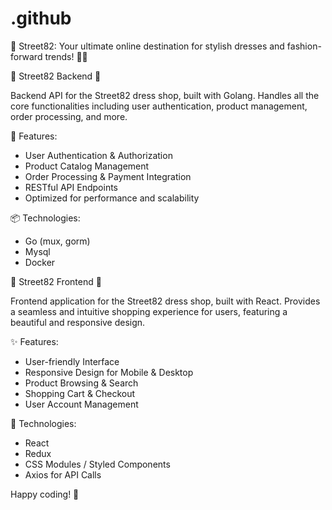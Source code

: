 # .github
🌟 Street82: Your ultimate online destination for stylish dresses and fashion-forward trends! 👗✨

🌟 Street82 Backend 🌟

Backend API for the Street82 dress shop, built with Golang. Handles all the core functionalities including user authentication, product management, order processing, and more.

🚀 Features:
- User Authentication & Authorization
- Product Catalog Management
- Order Processing & Payment Integration
- RESTful API Endpoints
- Optimized for performance and scalability

📦 Technologies:
- Go (mux, gorm)
- Mysql
- Docker

👗 Street82 Frontend 👗

Frontend application for the Street82 dress shop, built with React. Provides a seamless and intuitive shopping experience for users, featuring a beautiful and responsive design.

✨ Features:
- User-friendly Interface
- Responsive Design for Mobile & Desktop
- Product Browsing & Search
- Shopping Cart & Checkout
- User Account Management

🎨 Technologies:
- React
- Redux
- CSS Modules / Styled Components
- Axios for API Calls

Happy coding! 🚀
